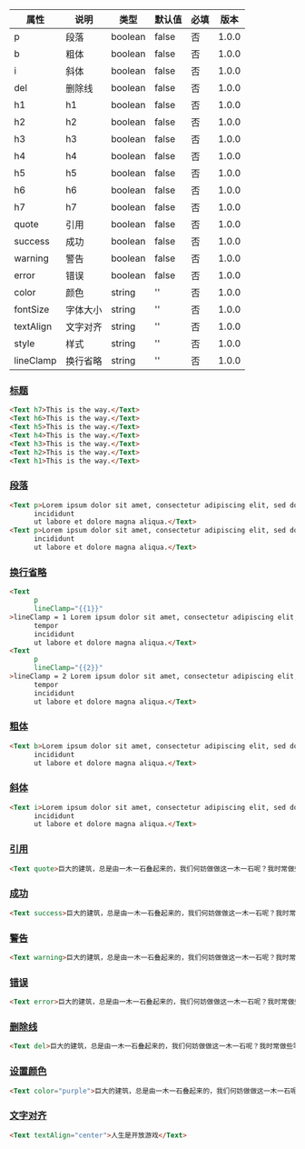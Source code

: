 | 属性 | 说明 | 类型 | 默认值 | 必填 | 版本 |
| - | - | - | - | - | - |
| p | 段落 | boolean | false | 否 | 1.0.0 |
| b | 粗体 | boolean | false | 否 | 1.0.0 |
| i | 斜体 | boolean | false | 否 | 1.0.0 |
| del | 删除线 | boolean | false | 否 | 1.0.0 |
| h1 | h1 | boolean | false | 否 | 1.0.0 |
| h2 | h2 | boolean | false | 否 | 1.0.0 |
| h3 | h3 | boolean | false | 否 | 1.0.0 |
| h4 | h4 | boolean | false | 否 | 1.0.0 |
| h5 | h5 | boolean | false | 否 | 1.0.0 |
| h6 | h6 | boolean | false | 否 | 1.0.0 |
| h7 | h7 | boolean | false | 否 | 1.0.0 |
| quote | 引用 | boolean | false | 否 | 1.0.0 |
| success | 成功 | boolean | false | 否 | 1.0.0 |
| warning | 警告 | boolean | false | 否 | 1.0.0 |
| error | 错误 | boolean | false | 否 | 1.0.0 |
| color | 颜色 | string | '' | 否 | 1.0.0 |
| fontSize | 字体大小 | string | '' | 否 | 1.0.0 |
| textAlign | 文字对齐 | string | '' | 否 | 1.0.0 |
| style | 样式 | string | '' | 否 | 1.0.0 |
| lineClamp | 换行省略 | string | '' | 否 | 1.0.0 |

### [标题](#标题)

```html
<Text h7>This is the way.</Text>
<Text h6>This is the way.</Text>
<Text h5>This is the way.</Text>
<Text h4>This is the way.</Text>
<Text h3>This is the way.</Text>
<Text h2>This is the way.</Text>
<Text h1>This is the way.</Text>
```

### [段落](#段落)

```html
<Text p>Lorem ipsum dolor sit amet, consectetur adipiscing elit, sed do eiusmod tempor
      incididunt
      ut labore et dolore magna aliqua.</Text>
<Text p>Lorem ipsum dolor sit amet, consectetur adipiscing elit, sed do eiusmod tempor
      incididunt
      ut labore et dolore magna aliqua.</Text>
```

### [换行省略](#换行省略)

```html
<Text
      p
      lineClamp="{{1}}"
>lineClamp = 1 Lorem ipsum dolor sit amet, consectetur adipiscing elit, sed do eiusmod
      tempor
      incididunt
      ut labore et dolore magna aliqua.</Text>
<Text
      p
      lineClamp="{{2}}"
>lineClamp = 2 Lorem ipsum dolor sit amet, consectetur adipiscing elit, sed do eiusmod
      tempor
      incididunt
      ut labore et dolore magna aliqua.</Text>
```

### [粗体](#粗体)

```html
<Text b>Lorem ipsum dolor sit amet, consectetur adipiscing elit, sed do eiusmod tempor
      incididunt
      ut labore et dolore magna aliqua.</Text>
```

### [斜体](#斜体)

```html
<Text i>Lorem ipsum dolor sit amet, consectetur adipiscing elit, sed do eiusmod tempor
      incididunt
      ut labore et dolore magna aliqua.</Text>
```

### [引用](#引用)

```html
<Text quote>巨大的建筑，总是由一木一石叠起来的，我们何妨做做这一木一石呢？我时常做些零碎事，就是为此。</Text>
```

### [成功](#成功)

```html
<Text success>巨大的建筑，总是由一木一石叠起来的，我们何妨做做这一木一石呢？我时常做些零碎事，就是为此。</Text>
```

### [警告](#警告)

```html
<Text warning>巨大的建筑，总是由一木一石叠起来的，我们何妨做做这一木一石呢？我时常做些零碎事，就是为此。</Text>
```

### [错误](#错误)

```html
<Text error>巨大的建筑，总是由一木一石叠起来的，我们何妨做做这一木一石呢？我时常做些零碎事，就是为此。</Text>
```

### [删除线](#删除线)

```html
<Text del>巨大的建筑，总是由一木一石叠起来的，我们何妨做做这一木一石呢？我时常做些零碎事，就是为此。</Text>
```

### [设置颜色](#设置颜色)

```html
<Text color="purple">巨大的建筑，总是由一木一石叠起来的，我们何妨做做这一木一石呢？我时常做些零碎事，就是为此。</Text>
```

### [文字对齐](#文字对齐)

```html
<Text textAlign="center">人生是开放游戏</Text>
```